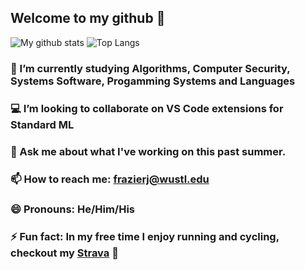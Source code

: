 
## Welcome to my github 👋 

![My github stats](https://github-readme-stats.vercel.app/api?username=frazierjoe&count_private=true&show_icons=false&theme=vue&hide=issues) ![Top Langs](https://github-readme-stats.vercel.app/api/top-langs/?username=frazierjoe&layout=compact)

<!--### 🔭 I’m currently working on developing a personal website. Watch it come alive [here](https://frazierjoe.github.io/#/) -->

### 🌱 I’m currently studying Algorithms, Computer Security, Systems Software, Progamming Systems and Languages

### 💻 I’m looking to collaborate on VS Code extensions for Standard ML

### 💬 Ask me about what I've working on this past summer.

### 📫 How to reach me: frazierj@wustl.edu

### 😄 Pronouns: He/Him/His

### ⚡ Fun fact: In my free time I enjoy running and cycling, checkout my [Strava](https://www.strava.com/athletes/18590530) 🚴
